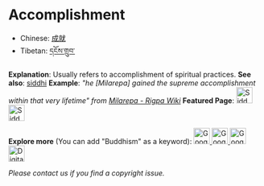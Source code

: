 # Accomplishment
- Chinese: [成就](link.to.this.word.in.dictionary)
- Tibetan: [དངོས་གྲུབ་](link.to.this.word.in.dictionary)

**Explanation**: Usually refers to accomplishment of spiritual practices.
**See also**: [siddhi](link.to.this.word.in.dictionary)
**Example**: *"he [Milarepa] gained the supreme accomplishment within that very lifetime" from [Milarepa - Rigpa Wiki](http://www.rigpawiki.org/index.php?title=Milarepa)*
**Featured Page**: <a href="https://en.wikipedia.org/wiki/Siddhi" target="_blank"> <img src="https://en.wikipedia.org/static/favicon/wikipedia.ico" alt="Siddhi - Wikipedia" style="width:32px;height:32px;"></a> <a href="http://www.rigpawiki.org/index.php?title=Siddhis" target="_blank"> <img src="http://www.rigpawiki.org/images/Shedra-logo-150.png" alt="Siddhi - Rigpa Wiki" style="width:32px;height:32px;"></a>

**Explore more** (You can add "Buddhism" as a keyword):
<a href="http://www.google.com/q?Buddhism+accomplishment" target="_blank"> <img src="http://www.androidpolice.com/wp-content/uploads/2015/09/nexus2cee_new_google_icon.png" alt="Google Search" style="width:32px;height:32px;"> </a> <a href="https://www.google.com/search?tbm=bks&q=buddhism+accomplishment" target="_blank"> <img src="https://screenshots.en.sftcdn.net/en/scrn/328000/328468/google-books-01-602x535.png" alt="Google Translate" style="width:32px;height:32px;"> </a> <a href="https://translate.google.com/#en/en/accomplishment" target="_blank"> <img src="https://lh3.googleusercontent.com/cfuoK74FAFW_9TL8L-us5j1gMHA0mSjQdGYHUgSJtT34FYhxN60KxK3yYOY67x-PF6l32NZLGYohntcJBBagX_G6UuNdpuzIVI8vS8s=h128" alt="Google Translate" style="width:32px;height:32px;"> </a>  <a href="http://www.buddhism-dict.net/cgi-bin/search-ddb4.pl?Terms=accomplishment" target="_blank"> <img src="https://www.twinkletwinklelittleone.com/images/black%20D.jpg" alt="Digital Dictionary of Buddhism" style="width:32px;height:32px;"> </a>

*Please contact us if you find a copyright issue.*